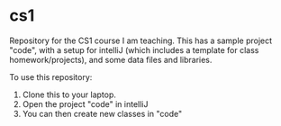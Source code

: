 # cs1
Repository for the CS1 course I am teaching.  This has a sample project "code", with a setup for intelliJ 
(which includes a template for class homework/projects), and some data files and libraries.  

To use this repository:

1. Clone this to your laptop.
2. Open the project "code" in intelliJ
3. You can then create new classes in "code"
